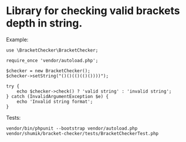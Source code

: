 Library for checking valid brackets depth in string.
========================
Example:

    use \BracketChecker\BracketChecker;

    require_once 'vendor/autoload.php';

    $checker = new BracketChecker();
    $checker->setString("()()(()(()())))");

    try {
        echo $checker->check() ? 'valid string' : 'invalid string';
    } catch (InvalidArgumentException $e) {
        echo 'Invalid string format';
    }

Tests:

    vendor/bin/phpunit --bootstrap vendor/autoload.php vendor/shumik/bracket-checker/tests/BracketCheckerTest.php 
